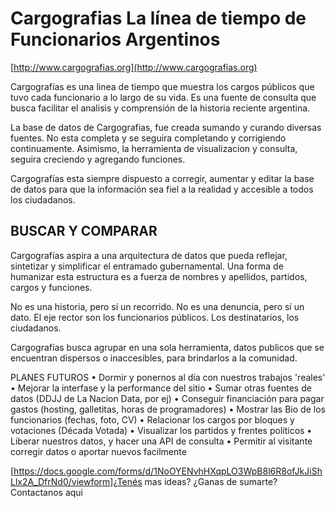 Cargografias La línea de tiempo de Funcionarios Argentinos 
=====================

[http://www.cargografias.org](http://www.cargografias.org)



Cargografías es una linea de tiempo que muestra los cargos públicos que tuvo cada funcionario a lo largo de su vida. Es una fuente de consulta que busca facilitar el analisis y comprensión de la historia reciente argentina.


La base de datos de Cargografias, fue creada sumando y curando diversas fuentes. No esta completa y se seguira completando y corrigiendo continuamente. Asimismo, la herramienta de visualizacion y consulta, seguira creciendo y agregando funciones.


Cargografías esta siempre dispuesto a corregir, aumentar y editar la base de datos para que la información sea fiel a la realidad y accesible a todos los ciudadanos.


BUSCAR Y COMPARAR 
--
Cargografías aspira a una arquitectura de datos que pueda reflejar, sintetizar y simplificar el entramado gubernamental. Una forma de humanizar esta estructura es a fuerza de nombres y apellidos, partidos, cargos y funciones.


No es una historia, pero sí un recorrido.
No es una denuncia, pero sí un dato.
El eje rector son los funcionarios públicos.
Los destinatarios, los ciudadanos.


Cargografías busca agrupar en una sola herramienta, datos publicos que se encuentran dispersos o inaccesibles, para brindarlos a la comunidad.

PLANES FUTUROS 
• Dormir y ponernos al día con nuestros trabajos 'reales' 
• Mejorar la interfase y la performance del sitio 
• Sumar otras fuentes de datos (DDJJ de La Nacion Data, por ej) 
• Conseguir financiación para pagar gastos (hosting, galletitas, horas de programadores) 
• Mostrar las Bio de los funcionarios (fechas, foto, CV) 
• Relacionar los cargos por bloques y votaciones (Década Votada) 
• Visualizar los partidos y frentes políticos 
• Liberar nuestros datos, y hacer una API de consulta 
• Permitir al visitante corregir datos o aportar nuevos facilmente 

[https://docs.google.com/forms/d/1NoOYENvhHXqpLO3WpB8l6R8ofJkJiShLlx2A_DfrNd0/viewform]¿Tenés mas ideas? ¿Ganas de sumarte? Contactanos aqui 


